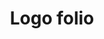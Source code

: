 ---
layout: post
title: "Logo folio"
description: "Collection of the logo designed till date"
thumb_image: "logo-folio/folio-thumbnail.png"
tags: [Logo design]

partials:
  
  - name    : section-image-full-width
    image   : logo-folio/folio-thumbnail.png
    alt     : full-width-image

  - name    : section-content
    columns :
        - column      : with-8col xs-with-12col
          heading     : Thought
          description : |
            Sometimes I wonder, in this digital world where everything changes quickly that your work gets lost in the updates. As a designer, I always want my designs to be timeless, and believe me it takes sweat. It comes after years of practice, to develop an eye to nudge that one bloating pixel and it takes sleepless nights for that one fresh idea which makes to the final. Logo of a company or product is the one from a plethora of design work, that stays visible for long. Below are some I am most proud of.
   
  - name    : section-image
    class   : with-less-margin
    image   : logo-folio/karna.png
    alt     : Karna, social media listening tool

  - name    : section-image
    class   : with-less-margin
    image   : logo-folio/atamkala.png
    alt     : Atamkala, contenporary indian clothing & jwellery brand

  - name    : section-image
    class   : with-less-margin
    image   : logo-folio/elucidata.png
    alt     : Elucidata, enabling scientist to find drug

  - name    : section-image
    class   : with-less-margin
    image   : logo-folio/dentistry.png
    alt     : Dentistry, helping dentist detect cavities


---